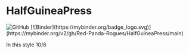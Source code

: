 # HalfGuineaPress
<img alt="GitHub" src="https://img.shields.io/github/license/Red-Panda-Rogues/HalfGuineaPress?style=plastic">
[![Binder](https://mybinder.org/badge_logo.svg)](https://mybinder.org/v2/gh/Red-Panda-Rogues/HalfGuineaPress/main)

In this style 10/6
